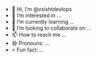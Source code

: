 - 👋 Hi, I’m @vsishtdevlops
- 👀 I’m interested in ...
- 🌱 I’m currently learning ...
- 💞️ I’m looking to collaborate on ...
- 📫 How to reach me ...
- 😄 Pronouns: ...
- ⚡ Fun fact: ...

<!---
vsishtdevlops/vsishtdevlops is a ✨ special ✨ repository because its `README.md` (this file) appears on your GitHub profile.
You can click the Preview link to take a look at your changes.
--->
